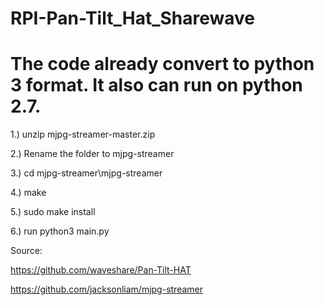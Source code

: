 # RPI-Pan-Tilt_Hat_Sharewave

# The code already convert to python 3 format. It also can run on python 2.7.

1.) unzip mjpg-streamer-master.zip

2.) Rename the folder to mjpg-streamer

3.) cd mjpg-streamer\mjpg-streamer

4.) make

5.) sudo make install

6.) run python3 main.py 

Source:

https://github.com/waveshare/Pan-Tilt-HAT

https://github.com/jacksonliam/mjpg-streamer
